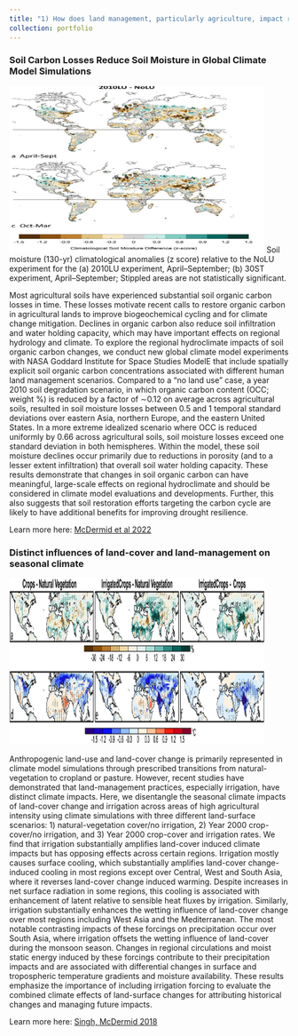 ```yaml
---
title: "1) How does land management, particularly agriculture, impact regional climates and drive environmental change?"
collection: portfolio
---
```


### Soil Carbon Losses Reduce Soil Moisture in Global Climate Model Simulations

<img width="460" height="300" src="/images/soil_moist_diff.png"> 
Soil moisture (130-yr) climatological anomalies (z score) relative to the NoLU experiment for the (a) 2010LU experiment, April–September; (b) 30ST experiment, April–September; Stippled areas are not statistically significant.

Most agricultural soils have experienced substantial soil organic carbon losses in time. These losses motivate recent calls to restore organic carbon in agricultural lands to improve biogeochemical cycling and for climate change mitigation. Declines in organic carbon also reduce soil infiltration and water holding capacity, which may have important effects on regional hydrology and climate. To explore the regional hydroclimate impacts of soil organic carbon changes, we conduct new global climate model experiments with NASA Goddard Institute for Space Studies ModelE that include spatially explicit soil organic carbon concentrations associated with different human land management scenarios. Compared to a “no land use” case, a year 2010 soil degradation scenario, in which organic carbon content (OCC; weight %) is reduced by a factor of ∼0.12 on average across agricultural soils, resulted in soil moisture losses between 0.5 and 1 temporal standard deviations over eastern Asia, northern Europe, and the eastern United States. In a more extreme idealized scenario where OCC is reduced uniformly by 0.66 across agricultural soils, soil moisture losses exceed one standard deviation in both hemispheres. Within the model, these soil moisture declines occur primarily due to reductions in porosity (and to a lesser extent infiltration) that overall soil water holding capacity. These results demonstrate that changes in soil organic carbon can have meaningful, large-scale effects on regional hydroclimate and should be considered in climate model evaluations and developments. Further, this also suggests that soil restoration efforts targeting the carbon cycle are likely to have additional benefits for improving drought resilience.

Learn more here: <a href="https://journals.ametsoc.org/view/journals/eint/26/1/EI-D-22-0003.1.xml">McDermid et al 2022</a>

### Distinct influences of land-cover and land-management on seasonal climate

<img width="460" height="300" src="/images/figure_2.jpg">  

Anthropogenic land-use and land-cover change is primarily represented in climate model simulations through prescribed transitions from natural-vegetation to cropland or pasture. However, recent studies have demonstrated that land-management practices, especially irrigation, have distinct climate impacts. Here, we disentangle the seasonal climate impacts of land-cover change and irrigation across areas of high agricultural intensity using climate simulations with three different land-surface scenarios: 1) natural-vegetation cover/no irrigation, 2) Year 2000 crop-cover/no irrigation, and 3) Year 2000 crop-cover and irrigation rates. We find that irrigation substantially amplifies land-cover induced climate impacts but has opposing effects across certain regions. Irrigation mostly causes surface cooling, which substantially amplifies land-cover change-induced cooling in most regions except over Central, West and South Asia, where it reverses land-cover change induced warming. Despite increases in net surface radiation in some regions, this cooling is associated with enhancement of latent relative to sensible heat fluxes by irrigation. Similarly, irrigation substantially enhances the wetting influence of land-cover change over most regions including West Asia and the Mediterranean. The most notable contrasting impacts of these forcings on precipitation occur over South Asia, where irrigation offsets the wetting influence of land-cover during the monsoon season. Changes in regional circulations and moist static energy induced by these forcings contribute to their precipitation impacts and are associated with differential changes in surface and tropospheric temperature gradients and moisture availability. These results emphasize the importance of including irrigation forcing to evaluate the combined climate effects of land-surface changes for attributing historical changes and managing future impacts.
 
Learn more here: <a href="https://agupubs.onlinelibrary.wiley.com/doi/10.1029/2018JD028874">Singh, McDermid 2018</a></p>
